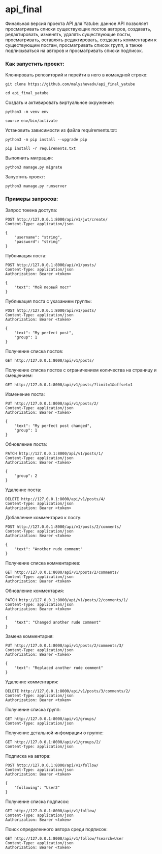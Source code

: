 # api_final
Финальная версия проекта API для Yatube: данное API позволяет просматривать списки существующих постов авторов, создавать, редактировать, изменять, удалять существующие посты, просматривать, оставлять редактировать, создавать комментарии к существующим постам, просматривать список групп, а также подписываться на авторов и просматривать списки подписок. 

### Как запустить проект:

Клонировать репозиторий и перейти в него в командной строке:

```
git clone https://github.com/malyshevadv/api_final_yatube
```

```
cd api_final_yatube
```

Cоздать и активировать виртуальное окружение:

```
python3 -m venv env
```

```
source env/bin/activate
```

Установить зависимости из файла requirements.txt:

```
python3 -m pip install --upgrade pip
```

```
pip install -r requirements.txt
```

Выполнить миграции:

```
python3 manage.py migrate
```

Запустить проект:

```
python3 manage.py runserver
```

### Примеры запросов:

Запрос токена доступа:
```
POST http://127.0.0.1:8000/api/v1/jwt/create/
Content-Type: application/json

{
    "username": "string",
    "password": "string"
}
```


Публикация поста:
```
POST http://127.0.0.1:8000/api/v1/posts/
Content-Type: application/json
Authorization: Bearer <token>

{
    "text": "Мой первый пост"
}
```

Публикация поста с указанием группы:
```
POST http://127.0.0.1:8000/api/v1/posts/
Content-Type: application/json
Authorization: Bearer <token>

{
    "text": "My perfect post",
    "group": 1
}
```

Получение списка постов:
```
GET http://127.0.0.1:8000/api/v1/posts/
```

Получение списка постов с ограничением количества на страницу и смещением: 
```
GET http://127.0.0.1:8000/api/v1/posts/?limit=1&offset=1
```

Изменение поста:
```
PUT http://127.0.0.1:8000/api/v1/posts/2/
Content-Type: application/json
Authorization: Bearer <token>

{
    "text": "My perfect post changed",
    "group": 1
}
```

Обновление поста:
```
PATCH http://127.0.0.1:8000/api/v1/posts/1/
Content-Type: application/json
Authorization: Bearer <token>

{
    "group": 2
}
```

Удаление поста:
```
DELETE http://127.0.0.1:8000/api/v1/posts/4/
Content-Type: application/json
Authorization: Bearer <token>
```

Добавление комментария к посту:
```
POST http://127.0.0.1:8000/api/v1/posts/2/comments/
Content-Type: application/json
Authorization: Bearer <token>

{
    "text": "Another rude comment"
}
```

Получение списка комментариев:
```
GET http://127.0.0.1:8000/api/v1/posts/2/comments/
Content-Type: application/json
Authorization: Bearer <token>
```

Обновление комментария:
```
PATCH http://127.0.0.1:8000/api/v1/posts/2/comments/1/
Content-Type: application/json
Authorization: Bearer <token>

{
    "text": "Changed another rude comment"
}
```

Замена комментария:
```
PUT http://127.0.0.1:8000/api/v1/posts/2/comments/3/
Content-Type: application/json
Authorization: Bearer <token>

{
    "text": "Replaced another rude comment"
}
```

Удаление комментария:
```
DELETE http://127.0.0.1:8000/api/v1/posts/3/comments/2/
Content-Type: application/json
Authorization: Bearer <token>
```

Получение списка групп:
```
GET http://127.0.0.1:8000/api/v1/groups/
Content-Type: application/json
```

Получение детальной инфомрации о группе:
```
GET http://127.0.0.1:8000/api/v1/groups/2/
Content-Type: application/json
```

Подписка на автора:
```
POST http://127.0.0.1:8000/api/v1/follow/
Content-Type: application/json
Authorization: Bearer <token>

{
    "following": "User2"
}
```

Получение списка подписок:
```
GET http://127.0.0.1:8000/api/v1/follow/
Content-Type: application/json
Authorization: Bearer <token>
```

Поиск определенного автора среди подписок:
```
GET http://127.0.0.1:8000/api/v1/follow/?search=User
Content-Type: application/json
Authorization: Bearer <token>
```
